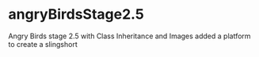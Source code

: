 # angryBirdsStage2.5
Angry Birds stage 2.5 with Class Inheritance and Images
added a platform to create a slingshort
